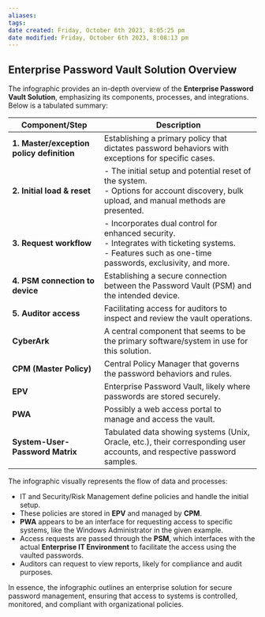 ```yaml
---
aliases: 
tags: 
date created: Friday, October 6th 2023, 8:05:25 pm
date modified: Friday, October 6th 2023, 8:08:13 pm
---
```


## Enterprise Password Vault Solution Overview

The infographic provides an in-depth overview of the **Enterprise Password Vault Solution**, emphasizing its components, processes, and integrations. Below is a tabulated summary:

| **Component/Step**                 | **Description**                                                                                                            |
|-----------------------------------|-------------------------------------------------------------------------------------------------------------------------|
| **1. Master/exception policy definition** | Establishing a primary policy that dictates password behaviors with exceptions for specific cases.                        |
| **2. Initial load & reset**       | - The initial setup and potential reset of the system.<br> - Options for account discovery, bulk upload, and manual methods are presented. |
| **3. Request workflow**           | - Incorporates dual control for enhanced security.<br> - Integrates with ticketing systems.<br> - Features such as one-time passwords, exclusivity, and more. |
| **4. PSM connection to device**   | Establishing a secure connection between the Password Vault (PSM) and the intended device.                               |
| **5. Auditor access**             | Facilitating access for auditors to inspect and review the vault operations.                                             |
| **CyberArk**                      | A central component that seems to be the primary software/system in use for this solution.                               |
| **CPM (Master Policy)**           | Central Policy Manager that governs the password behaviors and rules.                                                    |
| **EPV**                           | Enterprise Password Vault, likely where passwords are stored securely.                                                    |
| **PWA**                           | Possibly a web access portal to manage and access the vault.                                                            |
| **System-User-Password Matrix**   | Tabulated data showing systems (Unix, Oracle, etc.), their corresponding user accounts, and respective password samples. |

The infographic visually represents the flow of data and processes:

- IT and Security/Risk Management define policies and handle the initial setup.
- These policies are stored in **EPV** and managed by **CPM**.
- **PWA** appears to be an interface for requesting access to specific systems, like the Windows Administrator in the given example.
- Access requests are passed through the **PSM**, which interfaces with the actual **Enterprise IT Environment** to facilitate the access using the vaulted passwords.
- Auditors can request to view reports, likely for compliance and audit purposes.

In essence, the infographic outlines an enterprise solution for secure password management, ensuring that access to systems is controlled, monitored, and compliant with organizational policies.

